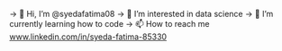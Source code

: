 -> 👋 Hi, I’m @syedafatima08
-> 👀 I’m interested in data science
-> 🌱 I’m currently learning how to code
-> 📫 How to reach me www.linkedin.com/in/syeda-fatima-85330
<!---
syedafatima08/syedafatima08 is a ✨ special ✨ repository because its `README.md` (this file) appears on your GitHub profile.
You can click the Preview link to take a look at your changes.
--->
